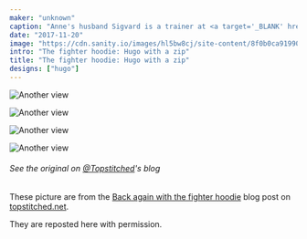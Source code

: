 ```yaml
---
maker: "unknown"
caption: "Anne's husband Sigvard is a trainer at <a target='_BLANK' href='http://fighter.org/'>the local kick boxing club</a>. Hence the name <em>fighter hoodie</em>"
date: "2017-11-20"
image: "https://cdn.sanity.io/images/hl5bw8cj/site-content/8f0b0ca919900145250b0af08401775198623eda-1001x1500.jpg"
intro: "The fighter hoodie: Hugo with a zip"
title: "The fighter hoodie: Hugo with a zip"
designs: ["hugo"]
---
```


![Another view](https://posts.freesewing.org/uploads/fighter_hoodie_1_69359b6e7d.jpg "Another view")

![Another view](https://posts.freesewing.org/uploads/fighter_hoodie_2_c74c303646.jpg)
 
![Another view](https://posts.freesewing.org/uploads/fighter_hoodie_3_f8766d848b.jpg)

![Another view](https://posts.freesewing.org/uploads/fighter_hoodie_4_881e549c9b.jpg)

<Note>

###### See the original on [@Topstitched](/users/Topstitched)'s blog
These picture are from the [Back again with the fighter hoodie](http://www.topstitched.net/?p=1431) 
blog post on [topstitched.net](http://www.topstitched.net/).

They are reposted here with permission.

</Note>
